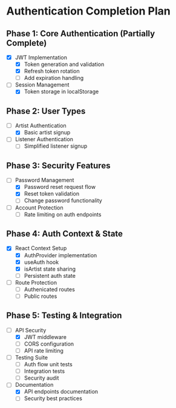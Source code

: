 
# Authentication Completion Plan

## Phase 1: Core Authentication (Partially Complete)
- [x] JWT Implementation
  - [x] Token generation and validation
  - [x] Refresh token rotation
  - [ ] Add expiration handling
- [ ] Session Management
  - [x] Token storage in localStorage

## Phase 2: User Types
- [ ] Artist Authentication
  - [x] Basic artist signup
- [ ] Listener Authentication
  - [ ] Simplified listener signup

## Phase 3: Security Features
- [ ] Password Management
  - [x] Password reset request flow
  - [x] Reset token validation
  - [ ] Change password functionality
- [ ] Account Protection
  - [ ] Rate limiting on auth endpoints

## Phase 4: Auth Context & State
- [x] React Context Setup
  - [x] AuthProvider implementation
  - [x] useAuth hook
  - [x] isArtist state sharing
  - [ ] Persistent auth state
- [ ] Route Protection
  - [ ] Authenicated routes
  - [ ] Public routes

## Phase 5: Testing & Integration
- [ ] API Security
  - [x] JWT middleware
  - [ ] CORS configuration
  - [ ] API rate limiting
- [ ] Testing Suite
  - [ ] Auth flow unit tests
  - [ ] Integration tests
  - [ ] Security audit
- [ ] Documentation
  - [x] API endpoints documentation
  - [ ] Security best practices
